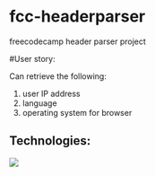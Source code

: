 # fcc-headerparser
freecodecamp header parser project


#User story: 

Can retrieve the following:

1) user IP address
2) language
3) operating system for browser

## Technologies:

![](http://mean.io/wp-content/themes/twentysixteen-child/images/express.png)
